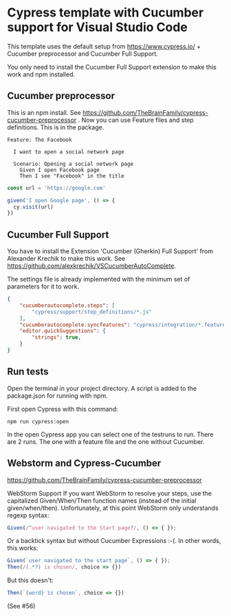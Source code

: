 # Cypress template with Cucumber support for Visual Studio Code

This template uses the default setup from https://www.cypress.io/ + Cucumber preprocessor and Cucumber Full Support. 

You only need to install the Cucumber Full Support extension to make this work and npm installed. 

## Cucumber preprocessor
This is an npm install. See https://github.com/TheBrainFamily/cypress-cucumber-preprocessor
. Now you can use Feature files and step definitions. This is in the package. 

``` gherkin
Feature: The Facebook

  I want to open a social network page

  Scenario: Opening a social network page
    Given I open Facebook page
    Then I see "Facebook" in the title
```
```javascript
const url = 'https://google.com'

given('I open Google page', () => {
  cy.visit(url)
})
```

## Cucumber Full Support

You have to install the Extension 'Cucumber (Gherkin) Full Support' from Alexander Krechik to make this work. See https://github.com/alexkrechik/VSCucumberAutoComplete.

The settings file is already implemented with the minimum set of parameters for it to work.

```json
{
    "cucumberautocomplete.steps": [
        "cypress/support/step_definitions/*.js"
    ],
    "cucumberautocomplete.syncfeatures": "cypress/integration/*.feature",
    "editor.quickSuggestions": {
        "strings": true,
    }
}
```

## Run tests

Open the terminal in your project directory. A script is added to the package.json for running with npm. 

First open Cypress with this command:

```
npm run cypress:open
```
In the open Cypress app you can select one of the testruns to run. There are 2 runs. The one with a feature file and the one without Cucumber.

## Webstorm and Cypress-Cucumber

https://github.com/TheBrainFamily/cypress-cucumber-preprocessor

WebStorm Support
If you want WebStorm to resolve your steps, use the capitalized Given/When/Then function names (instead of the initial given/when/then). Unfortunately, at this point WebStorm only understands regexp syntax:

```javascript 
Given(/^user navigated to the Start page?/, () => { });
```
Or a backtick syntax but without Cucumber Expressions :-(. In other words, this works:

```javascript
Given(`user navigated to the start page`, () => { });
Then(/(.*?) is chosen/, choice => {})
```
But this doesn't:
```javascript
Then(`{word} is chosen`, choice => {})
```
(See #56)
